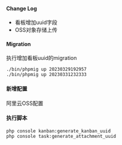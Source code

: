 #### Change Log
* 看板增加uuid字段
* OSS对象存储上传

#### Migration
执行增加看板uuid的migration
```shell
./bin/phpmig up 20230329192957
./bin/phpmig up 20230331232333
```

#### 新增配置
阿里云OSS配置

#### 执行脚本
```shell
php console kanban:generate_kanban_uuid
php console task:generate_attachment_uuid
```